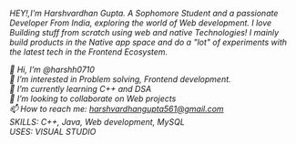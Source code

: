 *HEY!,I'm Harshvardhan Gupta. A Sophomore Student and a passionate Developer From India, exploring the world of Web development. I love Building stuff from scratch using web and native Technologies! I mainly build products in the Native app space and do a "lot" of experiments with the latest tech in the Frontend Ecosystem.*

*👋 Hi, I’m @harshh0710*  
*👀 I’m interested in Problem solving, Frontend development.*  
*🌱 I’m currently learning C++ and DSA*  
*💞️ I’m looking to collaborate on Web projects*  
*📫 How to reach me: harshvardhangupta561@gmail.com*  
*SKILLS: C++, Java, Web development, MySQL*  
*USES: VISUAL STUDIO*
